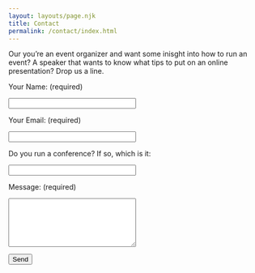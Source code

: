 ```yaml
---
layout: layouts/page.njk
title: Contact
permalink: /contact/index.html
---
```


Our you’re an event organizer and want some inisght into how to run an event? A speaker that wants to know what tips to put on an online presentation? Drop us a line.

<form name="contact" method="POST" data-netlify="true">
  <p>
    <label>Your Name:</label>  (required)
      </p>
      <div>
    <input type="text" name="name" style="width: 50%;" required />
</div>
  <p>
    <label>Your Email:</label> (required)
      </p>
        <div>
     <input type="email" name="email" style="width: 50%;" required />
</div>

  <p>
    <label>Do you run a conference? If so, which is it:</label> 
      </p>
        <div>
     <input type="text" name="conferenece" style="width: 50%;" />
</div>

  <p>
    <label>Message:</label> (required)
</p>
<div>
    <textarea name="message" style="width: 50%; height: 6rem;" required></textarea>
</div>
  <p>
    <button type="submit">Send</button>
  </p>
</form>
